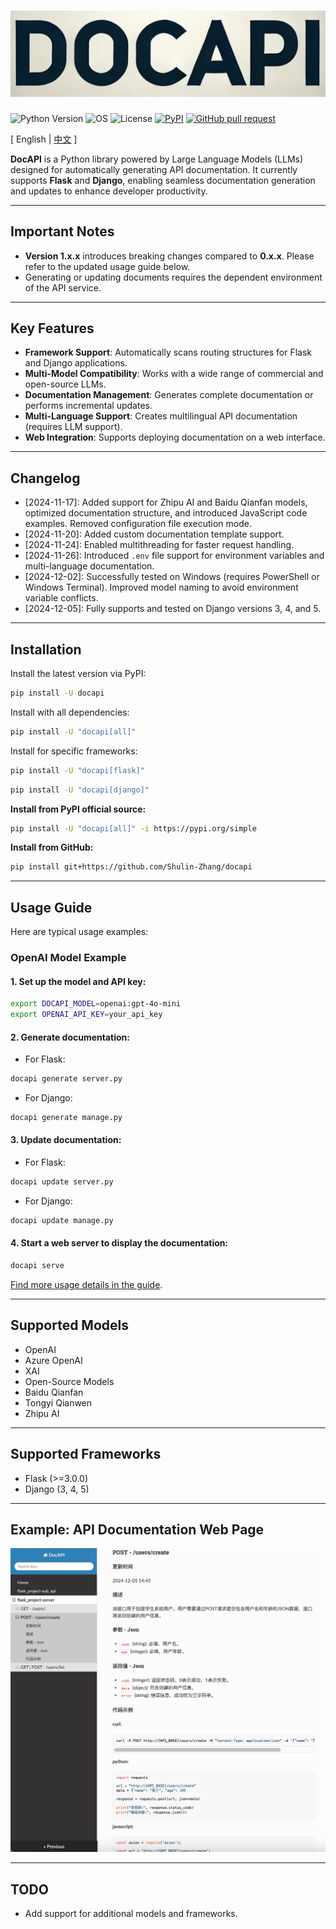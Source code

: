 # ![image](assets/logo.png)

![Python Version](https://img.shields.io/badge/python-3.8+-aff.svg)
![OS](https://img.shields.io/badge/os-windows%20|%20linux%20|%20macOS-blue)
![License](https://img.shields.io/badge/license-Apache%202-dfd.svg)
[![PyPI](https://img.shields.io/pypi/v/docapi)](https://pypi.org/project/docapi/)
[![GitHub pull request](https://img.shields.io/badge/PRs-welcome-blue)](https://github.com/Shulin-Zhang/docapi/pulls)

\[ English | [中文](README.md) \]

**DocAPI** is a Python library powered by Large Language Models (LLMs) designed for automatically generating API documentation. It currently supports **Flask** and **Django**, enabling seamless documentation generation and updates to enhance developer productivity.

---

## Important Notes

- **Version 1.x.x** introduces breaking changes compared to **0.x.x**. Please refer to the updated usage guide below.  
- Generating or updating documents requires the dependent environment of the API service.

---

## Key Features

- **Framework Support**: Automatically scans routing structures for Flask and Django applications.  
- **Multi-Model Compatibility**: Works with a wide range of commercial and open-source LLMs.  
- **Documentation Management**: Generates complete documentation or performs incremental updates.  
- **Multi-Language Support**: Creates multilingual API documentation (requires LLM support).  
- **Web Integration**: Supports deploying documentation on a web interface.

---

## Changelog

- [2024-11-17]: Added support for Zhipu AI and Baidu Qianfan models, optimized documentation structure, and introduced JavaScript code examples. Removed configuration file execution mode.  
- [2024-11-20]: Added custom documentation template support.  
- [2024-11-24]: Enabled multithreading for faster request handling.  
- [2024-11-26]: Introduced `.env` file support for environment variables and multi-language documentation.  
- [2024-12-02]: Successfully tested on Windows (requires PowerShell or Windows Terminal). Improved model naming to avoid environment variable conflicts.  
- [2024-12-05]: Fully supports and tested on Django versions 3, 4, and 5.  

---

## Installation

Install the latest version via PyPI:

```bash
pip install -U docapi
```

Install with all dependencies:

```bash
pip install -U "docapi[all]"
```

Install for specific frameworks:

```bash
pip install -U "docapi[flask]"
```

```bash
pip install -U "docapi[django]"
```

**Install from PyPI official source:**

```bash
pip install -U "docapi[all]" -i https://pypi.org/simple
```

**Install from GitHub:**

```bash
pip install git+https://github.com/Shulin-Zhang/docapi
```

---

## Usage Guide

Here are typical usage examples:

### OpenAI Model Example

#### 1. Set up the model and API key:
```bash
export DOCAPI_MODEL=openai:gpt-4o-mini
export OPENAI_API_KEY=your_api_key
```

#### 2. Generate documentation:
- For Flask:
```bash
docapi generate server.py
```
- For Django:
```bash
docapi generate manage.py
```

#### 3. Update documentation:
- For Flask:
```bash
docapi update server.py
```
- For Django:
```bash
docapi update manage.py
```

#### 4. Start a web server to display the documentation:
```bash
docapi serve
```

[Find more usage details in the guide](USAGE_en.md).

---

## Supported Models

- OpenAI  
- Azure OpenAI  
- XAI  
- Open-Source Models  
- Baidu Qianfan  
- Tongyi Qianwen  
- Zhipu AI  

---

## Supported Frameworks

- Flask (>=3.0.0)  
- Django (3, 4, 5)  

---

## Example: API Documentation Web Page

![image](assets/example1.png)

---

## TODO

- Add support for additional models and frameworks.  
